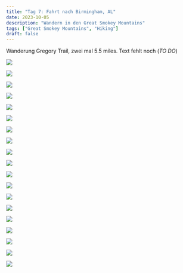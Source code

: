```yaml
---
title: "Tag 7: Fahrt nach Birmingham, AL"
date: 2023-10-05
description: "Wandern in den Great Smokey Mountains"
tags: ["Great Smokey Mountains", "Hiking"]
draft: false
---
```


Wanderung Gregory Trail, zwei mal 5.5 miles. Text fehlt noch (*TO DO*)

![](/images/IMG_0419.jpeg)

![](/images/IMG_0421.jpeg)

![](/images/IMG_0422.jpeg)

![](/images/IMG_0423.jpeg)

![](/images/IMG_0425.jpeg)

![](/images/IMG_0428.jpeg)

![](/images/IMG_0429.jpeg)

![](/images/IMG_0434.jpeg)

![](/images/IMG_0438.jpeg)

![](/images/IMG_0439.jpeg)

![](/images/IMG_0443.jpeg)

![](/images/DSCF1864.jpeg)

![](/images/DSCF1864.jpeg)

![](/images/DSCF1865.jpeg)

![](/images/DSCF1867.jpeg)

![](images/DSCF1870.jpeg)

![](/images/DSCF1875.jpeg)

![](/images/DSCF1886.jpeg)

![](/images/DSCF1891.jpeg)

